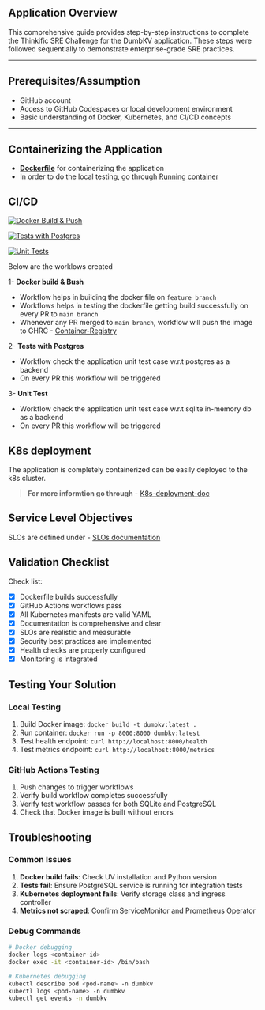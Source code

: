 
## Application Overview

This comprehensive guide provides step-by-step instructions to complete the Thinkific SRE Challenge for the DumbKV application. These steps were followed sequentially to demonstrate enterprise-grade SRE practices.

---

## Prerequisites/Assumption

- GitHub account
- Access to GitHub Codespaces or local development environment
- Basic understanding of Docker, Kubernetes, and CI/CD concepts

---

## Containerizing the Application

- [**Dockerfile**](./Dockerfile) for containerizing the application
- In order to do the local testing, go through [Running container](#local-testing)

## CI/CD 
[![Docker Build & Push](https://github.com/babfat2010/Thinkific_srechallenge/actions/workflows/build.yaml/badge.svg)](https://github.com/babfat2010/Thinkific_srechallenge/actions/workflows/build.yaml)

[![Tests with Postgres](https://github.com/babfat2010/Thinkific_srechallenge/actions/workflows/tests-postgres.yml/badge.svg)](https://github.com/babfat2010/Thinkific_srechallenge/actions/workflows/tests-postgres.yml)

[![Unit Tests](https://github.com/babfat2010/Thinkific_srechallenge/actions/workflows/unit-test.yml/badge.svg)](https://github.com/babfat2010/Thinkific_srechallenge/actions/workflows/unit-test.yml)

Below are the worklows created

1- **Docker build & Bush**

- Workflow helps in building the docker file on `feature branch`
- Workflows helps in testing the dockerfile getting build successfully on every PR to `main branch`
- Whenever any PR merged to `main branch`, workflow will push the image to GHRC - [Container-Registry](https://github.com/babfat2010/Thinkific_srechallenge/pkgs/container/thinkific_srechallenge)

2- **Tests with Postgres**

- Workflow check the application unit test case w.r.t postgres as a backend
- On every PR this workflow will be triggered

3- **Unit Test**

- Workflow check the application unit test case w.r.t sqlite in-memory db as a backend
- On every PR this workflow will be triggered

## K8s deployment

The application is completely containerized can be easily deployed to the k8s cluster.
> **For more informtion go through** - [K8s-deployment-doc](./manifests/README.md)

## Service Level Objectives

SLOs are defined under - [SLOs documentation](./SLOs.md)

## Validation Checklist

Check list:

- [x] Dockerfile builds successfully
- [x] GitHub Actions workflows pass
- [x] All Kubernetes manifests are valid YAML
- [x] Documentation is comprehensive and clear
- [x] SLOs are realistic and measurable
- [x] Security best practices are implemented
- [x] Health checks are properly configured
- [x] Monitoring is integrated

## Testing Your Solution

### Local Testing
1. Build Docker image: `docker build -t dumbkv:latest .`
2. Run container: `docker run -p 8000:8000 dumbkv:latest`
3. Test health endpoint: `curl http://localhost:8000/health`
4. Test metrics endpoint: `curl http://localhost:8000/metrics`

### GitHub Actions Testing
1. Push changes to trigger workflows
2. Verify build workflow completes successfully
3. Verify test workflow passes for both SQLite and PostgreSQL
4. Check that Docker image is built without errors

## Troubleshooting

### Common Issues
1. **Docker build fails**: Check UV installation and Python version
2. **Tests fail**: Ensure PostgreSQL service is running for integration tests
3. **Kubernetes deployment fails**: Verify storage class and ingress controller
4. **Metrics not scraped**: Confirm ServiceMonitor and Prometheus Operator

### Debug Commands
```bash
# Docker debugging
docker logs <container-id>
docker exec -it <container-id> /bin/bash

# Kubernetes debugging
kubectl describe pod <pod-name> -n dumbkv
kubectl logs <pod-name> -n dumbkv
kubectl get events -n dumbkv


```
